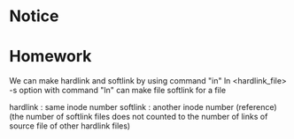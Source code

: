 
# Notice

# Homework
We can make hardlink and softlink by using command "in" 
ln <source> <hardlink_file>
-s option with command "ln" can make file softlink for a file

hardlink : same inode number
softlink : another inode number (reference)
(the number of softlink files does not counted to the number of links of source file of other hardlink files)
